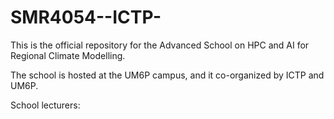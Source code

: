 # SMR4054--ICTP-
This is the official repository for the Advanced School on HPC and AI for Regional Climate Modelling.

The school is hosted at the UM6P campus, and it co-organized by ICTP and UM6P.

School lecturers:

